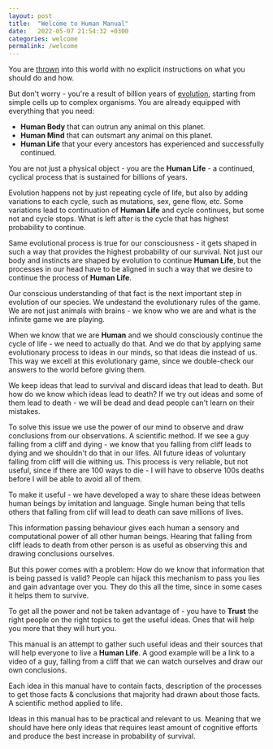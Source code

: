```yaml
---
layout: post
title:  "Welcome to Human Manual"
date:   2022-05-07 21:54:32 +0300
categories: welcome
permalink: /welcome
---
```

 
You are [thrown](https://en.wikipedia.org/wiki/Thrownness) into this world with no explicit instructions on what you should do and how.

But don't worry - you're a result of billion years of [evolution](https://en.wikipedia.org/wiki/Evolution), starting from simple cells up to complex organisms. 
You are already equipped with everything that you need:
* **Human Body** that can outrun any animal on this planet.
* **Human Mind** that can outsmart any animal on this planet.
* **Human Life** that your every ancestors has experienced and successfully continued.

You are not just a physical object - you are the **Human Life** - a continued, cyclical process that is sustained for billions of years.

Evolution happens not by just repeating cycle of life, but also by adding variations to each cycle, such as mutations, sex, gene flow, etc. 
Some variations lead to continuation of **Human Life** and cycle continues, but some not and cycle stops.
What is left after is the cycle that has highest probability to continue.

Same evolutional process is true for our consciousness - it gets shaped in such a way that provides the highest probability of our survival.
Not just our body and instincts are shaped by evolution to continue **Human Life**, but the processes in our head have to be aligned in such a way that we desire to continue the process of **Human Life**.

Our conscious understanding of that fact is the next important step in evolution of our species. 
We undestand the evolutionary rules of the game.
We are not just animals with brains - we know who we are and what is the infinite game we are playing.

When we know that we are **Human** and we should consciously continue the cycle of life - we need to actually do that.
And we do that by applying same evolutionary process to ideas in our minds, so that ideas die instead of us.
This way we excell at this evolutionary game, since we double-check our answers to the world before giving them.

We keep ideas that lead to survival and discard ideas that lead to death.
But how do we know which ideas lead to death?
If we try out ideas and some of them lead to death - we will be dead and dead people can't learn on their mistakes.

To solve this issue we use the power of our mind to observe and draw conclusions from our observations. A scientific method.
If we see a guy falling from a cliff and dying - we know that you falling from cliff leads to dying and we shouldn't do that in our lifes. All future ideas of voluntary falling from cliff will die withing us.
This process is very reliable, but not useful, since if there are 100 ways to die - I will have to observe 100s deaths before I will be able to avoid all of them.

To make it useful - we have developed a way to share these ideas between human beings by imitation and language.
Single human being that tells others that falling from clif will lead to death can save millions of lives.

This information passing behaviour gives each human a sensory and computational power of all other human beings.
Hearing that falling from cliff leads to death from other person is as useful as observing this and drawing conclusions ourselves.

But this power comes with a problem: How do we know that information that is being passed is valid? 
People can hijack this mechanism to pass you lies and gain advantage over you. 
They do this all the time, since in some cases it helps them to survive.

To get all the power and not be taken advantage of - you have to **Trust** the right people on the right topics to get the useful ideas. Ones that will help you more that they will hurt you.


This manual is an attempt to gather such useful ideas and their sources that will help everyone to live a **Human Life**.
A good example will be a link to a video of a guy, falling from a cliff that we can watch ourselves and draw our own conclusions.

Each idea in this manual have to contain facts, description of the processes to get those facts & conclusions that majority had drawn about those facts.
A scientific method applied to life.

Ideas in this manual has to be practical and relevant to us. 
Meaning that we should have here only ideas that requires least amount of cognitive efforts and produce the best increase in probability of survival.
